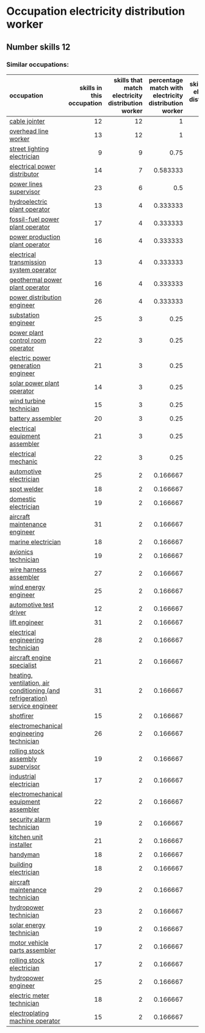 # Occupation electricity distribution worker
## Number skills 12
### Similar occupations:
| occupation                                                                                                                                                    |   skills in this occupation |   skills that match electricity distribution worker |   percentage match with electricity distribution worker |   skills not in electricity distribution worker |
|:--------------------------------------------------------------------------------------------------------------------------------------------------------------|----------------------------:|----------------------------------------------------:|--------------------------------------------------------:|------------------------------------------------:|
| [cable jointer](cable_jointer.md)                                                                                                                             |                          12 |                                                  12 |                                                1        |                                               0 |
| [overhead line worker](overhead_line_worker.md)                                                                                                               |                          13 |                                                  12 |                                                1        |                                               1 |
| [street lighting electrician](street_lighting_electrician.md)                                                                                                 |                           9 |                                                   9 |                                                0.75     |                                               0 |
| [electrical power distributor](electrical_power_distributor.md)                                                                                               |                          14 |                                                   7 |                                                0.583333 |                                               7 |
| [power lines supervisor](power_lines_supervisor.md)                                                                                                           |                          23 |                                                   6 |                                                0.5      |                                              17 |
| [hydroelectric plant operator](hydroelectric_plant_operator.md)                                                                                               |                          13 |                                                   4 |                                                0.333333 |                                               9 |
| [fossil-fuel power plant operator](fossil-fuel_power_plant_operator.md)                                                                                       |                          17 |                                                   4 |                                                0.333333 |                                              13 |
| [power production plant operator](power_production_plant_operator.md)                                                                                         |                          16 |                                                   4 |                                                0.333333 |                                              12 |
| [electrical transmission system operator](electrical_transmission_system_operator.md)                                                                         |                          13 |                                                   4 |                                                0.333333 |                                               9 |
| [geothermal power plant operator](geothermal_power_plant_operator.md)                                                                                         |                          16 |                                                   4 |                                                0.333333 |                                              12 |
| [power distribution engineer](power_distribution_engineer.md)                                                                                                 |                          26 |                                                   4 |                                                0.333333 |                                              22 |
| [substation engineer](substation_engineer.md)                                                                                                                 |                          25 |                                                   3 |                                                0.25     |                                              22 |
| [power plant control room operator](power_plant_control_room_operator.md)                                                                                     |                          22 |                                                   3 |                                                0.25     |                                              19 |
| [electric power generation engineer](electric_power_generation_engineer.md)                                                                                   |                          21 |                                                   3 |                                                0.25     |                                              18 |
| [solar power plant operator](solar_power_plant_operator.md)                                                                                                   |                          14 |                                                   3 |                                                0.25     |                                              11 |
| [wind turbine technician](wind_turbine_technician.md)                                                                                                         |                          15 |                                                   3 |                                                0.25     |                                              12 |
| [battery assembler](battery_assembler.md)                                                                                                                     |                          20 |                                                   3 |                                                0.25     |                                              17 |
| [electrical equipment assembler](electrical_equipment_assembler.md)                                                                                           |                          21 |                                                   3 |                                                0.25     |                                              18 |
| [electrical mechanic](electrical_mechanic.md)                                                                                                                 |                          22 |                                                   3 |                                                0.25     |                                              19 |
| [automotive electrician](automotive_electrician.md)                                                                                                           |                          25 |                                                   2 |                                                0.166667 |                                              23 |
| [spot welder](spot_welder.md)                                                                                                                                 |                          18 |                                                   2 |                                                0.166667 |                                              16 |
| [domestic electrician](domestic_electrician.md)                                                                                                               |                          19 |                                                   2 |                                                0.166667 |                                              17 |
| [aircraft maintenance engineer](aircraft_maintenance_engineer.md)                                                                                             |                          31 |                                                   2 |                                                0.166667 |                                              29 |
| [marine electrician](marine_electrician.md)                                                                                                                   |                          18 |                                                   2 |                                                0.166667 |                                              16 |
| [avionics technician](avionics_technician.md)                                                                                                                 |                          19 |                                                   2 |                                                0.166667 |                                              17 |
| [wire harness assembler](wire_harness_assembler.md)                                                                                                           |                          27 |                                                   2 |                                                0.166667 |                                              25 |
| [wind energy engineer](wind_energy_engineer.md)                                                                                                               |                          25 |                                                   2 |                                                0.166667 |                                              23 |
| [automotive test driver](automotive_test_driver.md)                                                                                                           |                          12 |                                                   2 |                                                0.166667 |                                              10 |
| [lift engineer](lift_engineer.md)                                                                                                                             |                          31 |                                                   2 |                                                0.166667 |                                              29 |
| [electrical engineering technician](electrical_engineering_technician.md)                                                                                     |                          28 |                                                   2 |                                                0.166667 |                                              26 |
| [aircraft engine specialist](aircraft_engine_specialist.md)                                                                                                   |                          21 |                                                   2 |                                                0.166667 |                                              19 |
| [heating, ventilation, air conditioning (and refrigeration) service engineer](heating,_ventilation,_air_conditioning_(and_refrigeration)_service_engineer.md) |                          31 |                                                   2 |                                                0.166667 |                                              29 |
| [shotfirer](shotfirer.md)                                                                                                                                     |                          15 |                                                   2 |                                                0.166667 |                                              13 |
| [electromechanical engineering technician](electromechanical_engineering_technician.md)                                                                       |                          26 |                                                   2 |                                                0.166667 |                                              24 |
| [rolling stock assembly supervisor](rolling_stock_assembly_supervisor.md)                                                                                     |                          19 |                                                   2 |                                                0.166667 |                                              17 |
| [industrial electrician](industrial_electrician.md)                                                                                                           |                          17 |                                                   2 |                                                0.166667 |                                              15 |
| [electromechanical equipment assembler](electromechanical_equipment_assembler.md)                                                                             |                          22 |                                                   2 |                                                0.166667 |                                              20 |
| [security alarm technician](security_alarm_technician.md)                                                                                                     |                          19 |                                                   2 |                                                0.166667 |                                              17 |
| [kitchen unit installer](kitchen_unit_installer.md)                                                                                                           |                          21 |                                                   2 |                                                0.166667 |                                              19 |
| [handyman](handyman.md)                                                                                                                                       |                          18 |                                                   2 |                                                0.166667 |                                              16 |
| [building electrician](building_electrician.md)                                                                                                               |                          18 |                                                   2 |                                                0.166667 |                                              16 |
| [aircraft maintenance technician](aircraft_maintenance_technician.md)                                                                                         |                          29 |                                                   2 |                                                0.166667 |                                              27 |
| [hydropower technician](hydropower_technician.md)                                                                                                             |                          23 |                                                   2 |                                                0.166667 |                                              21 |
| [solar energy technician](solar_energy_technician.md)                                                                                                         |                          19 |                                                   2 |                                                0.166667 |                                              17 |
| [motor vehicle parts assembler](motor_vehicle_parts_assembler.md)                                                                                             |                          17 |                                                   2 |                                                0.166667 |                                              15 |
| [rolling stock electrician](rolling_stock_electrician.md)                                                                                                     |                          17 |                                                   2 |                                                0.166667 |                                              15 |
| [hydropower engineer](hydropower_engineer.md)                                                                                                                 |                          25 |                                                   2 |                                                0.166667 |                                              23 |
| [electric meter technician](electric_meter_technician.md)                                                                                                     |                          18 |                                                   2 |                                                0.166667 |                                              16 |
| [electroplating machine operator](electroplating_machine_operator.md)                                                                                         |                          15 |                                                   2 |                                                0.166667 |                                              13 |
